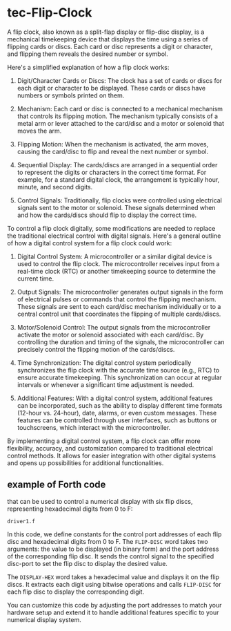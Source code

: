 # tec-Flip-Clock

A flip clock, also known as a split-flap display or flip-disc display, is a mechanical timekeeping device that displays the time using a series of flipping cards or discs. Each card or disc represents a digit or character, and flipping them reveals the desired number or symbol.

Here's a simplified explanation of how a flip clock works:

1. Digit/Character Cards or Discs: The clock has a set of cards or discs for each digit or character to be displayed. These cards or discs have numbers or symbols printed on them.

2. Mechanism: Each card or disc is connected to a mechanical mechanism that controls its flipping motion. The mechanism typically consists of a metal arm or lever attached to the card/disc and a motor or solenoid that moves the arm.

3. Flipping Motion: When the mechanism is activated, the arm moves, causing the card/disc to flip and reveal the next number or symbol.

4. Sequential Display: The cards/discs are arranged in a sequential order to represent the digits or characters in the correct time format. For example, for a standard digital clock, the arrangement is typically hour, minute, and second digits.

5. Control Signals: Traditionally, flip clocks were controlled using electrical signals sent to the motor or solenoid. These signals determined when and how the cards/discs should flip to display the correct time.

To control a flip clock digitally, some modifications are needed to replace the traditional electrical control with digital signals. Here's a general outline of how a digital control system for a flip clock could work:

1. Digital Control System: A microcontroller or a similar digital device is used to control the flip clock. The microcontroller receives input from a real-time clock (RTC) or another timekeeping source to determine the current time.

2. Output Signals: The microcontroller generates output signals in the form of electrical pulses or commands that control the flipping mechanism. These signals are sent to each card/disc mechanism individually or to a central control unit that coordinates the flipping of multiple cards/discs.

3. Motor/Solenoid Control: The output signals from the microcontroller activate the motor or solenoid associated with each card/disc. By controlling the duration and timing of the signals, the microcontroller can precisely control the flipping motion of the cards/discs.

4. Time Synchronization: The digital control system periodically synchronizes the flip clock with the accurate time source (e.g., RTC) to ensure accurate timekeeping. This synchronization can occur at regular intervals or whenever a significant time adjustment is needed.

5. Additional Features: With a digital control system, additional features can be incorporated, such as the ability to display different time formats (12-hour vs. 24-hour), date, alarms, or even custom messages. These features can be controlled through user interfaces, such as buttons or touchscreens, which interact with the microcontroller.

By implementing a digital control system, a flip clock can offer more flexibility, accuracy, and customization compared to traditional electrical control methods. It allows for easier integration with other digital systems and opens up possibilities for additional functionalities.

## example of Forth code 
that can be used to control a numerical display with six flip discs, representing hexadecimal digits from 0 to F:

`driver1.f` 

In this code, we define constants for the control port addresses of each flip disc and hexadecimal digits from 0 to F. The `FLIP-DISC` word takes two arguments: the value to be displayed (in binary form) and the port address of the corresponding flip disc. It sends the control signal to the specified disc-port to set the flip disc to display the desired value.

The `DISPLAY-HEX` word takes a hexadecimal value and displays it on the flip discs. It extracts each digit using bitwise operations and calls `FLIP-DISC` for each flip disc to display the corresponding digit.

You can customize this code by adjusting the port addresses to match your hardware setup and extend it to handle additional features specific to your numerical display system.
